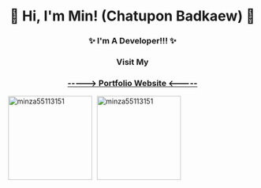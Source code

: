 <h1 align="center">
👋 Hi, I'm Min! (Chatupon Badkaew) 👋
</h1>

<h3 align="center">
✨ I'm A Developer!!! ✨
</h3>

<h3 align="center" >Visit My</h3>
<h3 align="center"><a href="https://chatupon-portfolio.vercel.app">
-----> Portfolio Website <-----
</a>
</h3>

<div style="display: flex; gap: 10px;">
<img height=170 src="https://github-readme-stats.vercel.app/api?username=minza55113151&show_icons=true&theme=dark&locale=en" alt="minza55113151" />
<img height=170 src="https://github-readme-stats.vercel.app/api/top-langs/?username=minza55113151&hide=c,c%2B%2B,c%23,Shaderlab,ASP.net,HLSL&theme=dark&layout=compact" alt="minza55113151" />
</div>
